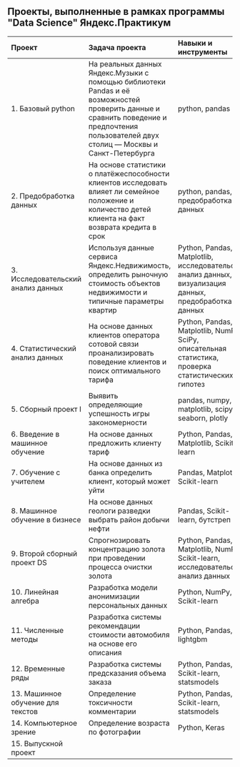 ## Проекты, выполненные в рамках программы "Data Science" Яндекс.Практикум
| Проект | Задача проекта | Навыки и инструменты |
|:----------------------------------------------|:--------------------------------|:------------------------------|
| 1. Базовый python | На реальных данных Яндекс.Музыки c помощью библиотеки Pandas и её возможностей проверить данные и сравнить поведение и предпочтения пользователей двух столиц — Москвы и Санкт-Петербурга | python, pandas |
| 2. Предобработка данных | На основе статистики о платёжеспособности клиентов исследовать влияет ли семейное положение и количество детей клиента на факт возврата кредита в срок | python, pandas, предобработка данных |
| 3. Исследовательский анализ данных | Используя данные сервиса Яндекс.Недвижимость, определить рыночную стоимость объектов недвижимости и типичные параметры квартир | Python, Pandas, Matplotlib, исследовательский анализ данных, визуализация данных, предобработка данных |
| 4. Статистический анализ данных | На основе данных клиентов оператора сотовой связи проанализировать поведение клиентов и поиск оптимального тарифа | Python, Pandas, Matplotlib, NumPy, SciPy, описательная статистика, проверка статистических гипотез |
| 5. Сборный проект I | Выявить определяющие успешность игры закономерности | pandas, numpy, matplotlib, scipy, seaborn, plotly |
| 6. Введение в машинное обучение | На основе данных предложить клиенту тариф | Python, Pandas, Matplotlib, Scikit-learn |
| 7. Обучение с учителем | На основе данных из банка определить клиент, который может уйти | Pandas, Matplotlib, Scikit-learn |
| 8. Машинное обучение в бизнесе | На основе данных геологи разведки выбрать район добычи нефти | Pandas, Scikit-learn, бутстреп |
| 9. Второй сборный проект DS | Спрогнозировать концентрацию золота при проведении процесса очистки золота | Python, Pandas, Matplotlib, NumPy, Scikit-learn, исследовательский анализ данных |
| 10. Линейная алгебра | Разработка модели анонимизации персональных данных | Python, NumPy, Scikit-learn |
| 11. Численные методы | Разработка системы рекомендации стоимости автомобиля на основе его описания | Python, Pandas, lightgbm |
| 12. Временные ряды | Разработка системы предсказания объема заказа | Python, Pandas, Scikit-learn, statsmodels |
| 13. Машинное обучение для текстов | Определение токсичности комментарии | Python, Pandas, Scikit-learn, statsmodels |
| 14. Компьютерное зрение | Определение возраста по фотографии | Python, Keras |
| 15. Выпускной проект |
